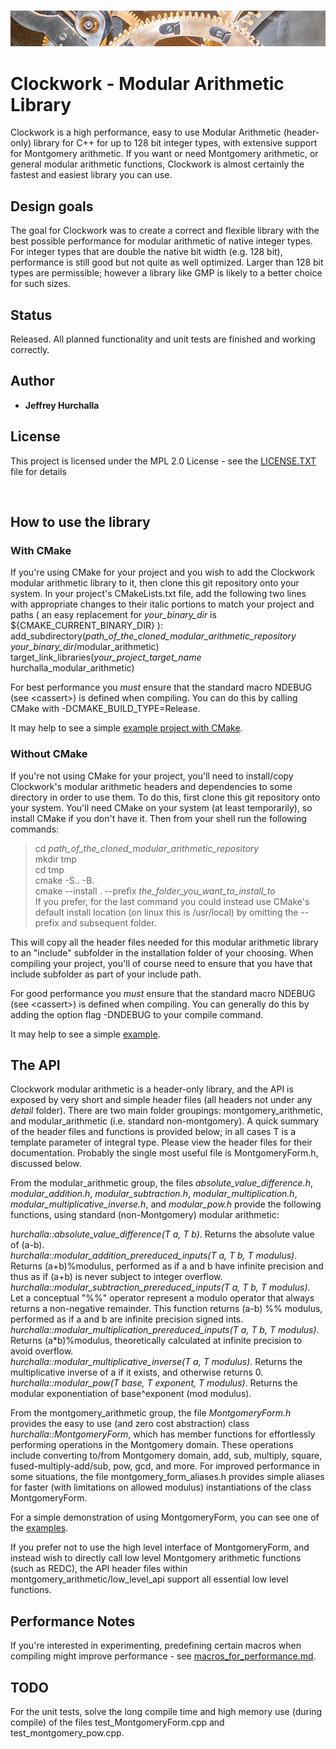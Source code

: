 </br>
<p align="center">
  <img src="images/clockxtrasmall2.jpg?raw=true" alt="Clock gears"/>
</p>

# Clockwork - Modular Arithmetic Library

Clockwork is a high performance, easy to use Modular Arithmetic (header-only) library for C++ for up to 128 bit integer types, with extensive support for Montgomery arithmetic.  If you want or need Montgomery arithmetic, or general modular arithmetic functions, Clockwork is almost certainly the fastest and easiest library you can use.

## Design goals

The goal for Clockwork was to create a correct and flexible library with the best possible performance for modular arithmetic of native integer types.  For integer types that are double the native bit width (e.g. 128 bit), performance is still good but not quite as well optimized.  Larger than 128 bit types are permissible; however a library like GMP is likely to a better choice for such sizes.

## Status

Released.  All planned functionality and unit tests are finished and working correctly.

## Author

* **Jeffrey Hurchalla**

## License

This project is licensed under the MPL 2.0 License - see the [LICENSE.TXT](LICENSE.TXT) file for details

<br/>

## How to use the library

### With CMake

If you're using CMake for your project and you wish to add the Clockwork modular arithmetic library to it, then clone this git repository onto your system.  In your project's CMakeLists.txt file, add the following two lines with appropriate changes to their italic portions to match your project and paths ( an easy replacement for *your_binary_dir* is ${CMAKE_CURRENT_BINARY_DIR} ):  
add_subdirectory(*path_of_the_cloned_modular_arithmetic_repository* &nbsp; *your_binary_dir*/modular_arithmetic)  
target_link_libraries(*your_project_target_name* &nbsp; hurchalla_modular_arithmetic)  

For best performance you *must* ensure that the standard macro NDEBUG (see &lt;cassert&gt;) is defined when compiling.  You can do this by calling CMake with -DCMAKE_BUILD_TYPE=Release.  

It may help to see a simple [example project with CMake](examples/example_with_cmake).

### Without CMake

If you're not using CMake for your project, you'll need to install/copy Clockwork's modular arithmetic headers and dependencies to some directory in order to use them.  To do this, first clone this git repository onto your system.  You'll need CMake on your system (at least temporarily), so install CMake if you don't have it.  Then from your shell run the following commands:  

>cd *path_of_the_cloned_modular_arithmetic_repository*  
>mkdir tmp  
>cd tmp  
>cmake -S.. -B.  
>cmake --install . --prefix *the_folder_you_want_to_install_to*  
If you prefer, for the last command you could instead use CMake's default install location (on linux this is /usr/local) by omitting the --prefix and subsequent folder.  

This will copy all the header files needed for this modular arithmetic library to an "include" subfolder in the installation folder of your choosing.
When compiling your project, you'll of course need to ensure that you have that include subfolder as part of your include path.  

For good performance you *must* ensure that the standard macro NDEBUG (see &lt;cassert&gt;) is defined when compiling.  You can generally do this by adding the option flag -DNDEBUG to your compile command.  

It may help to see a simple [example](examples/example_without_cmake).

## The API

Clockwork modular arithmetic is a header-only library, and the API is exposed by very short and simple header files (all headers not under any *detail* folder).  There are two main folder groupings: montgomery_arithmetic, and modular_arithmetic (i.e. standard non-montgomery).  A quick summary of the header files and functions is provided below; in all cases T is a template parameter of integral type.  Please view the header files for their documentation.  Probably the single most useful file is MontgomeryForm.h, discussed below.

From the modular_arithmetic group, the files *absolute_value_difference.h*, *modular_addition.h*, *modular_subtraction.h*, *modular_multiplication.h*, *modular_multiplicative_inverse.h*, and *modular_pow.h* provide the following functions, using standard (non-Montgomery) modular arithmetic:

*hurchalla::absolute_value_difference(T a, T b)*.  Returns the absolute value of (a-b).  
*hurchalla::modular_addition_prereduced_inputs(T a, T b, T modulus)*.  Returns (a+b)%modulus, performed as if a and b have infinite precision and thus as if (a+b) is never subject to integer overflow.  
*hurchalla::modular_subtraction_prereduced_inputs(T a, T b, T modulus)*.  Let a conceptual "%%" operator represent a modulo operator that always returns a non-negative remainder. This function returns (a-b) %% modulus, performed as if a and b are infinite precision signed ints.  
*hurchalla::modular_multiplication_prereduced_inputs(T a, T b, T modulus)*.   Returns (a\*b)%modulus, theoretically calculated at infinite precision to avoid overflow.  
*hurchalla::modular_multiplicative_inverse(T a, T modulus)*.  Returns the multiplicative inverse of a if it exists, and otherwise returns 0.  
*hurchalla::modular_pow(T base, T exponent, T modulus)*.  Returns the modular exponentiation of base^exponent (mod modulus).  

From the montgomery_arithmetic group, the file *MontgomeryForm.h* provides the easy to use (and zero cost abstraction) class *hurchalla::MontgomeryForm*, which has member functions for effortlessly performing operations in the Montgomery domain.  These operations include converting to/from Montgomery domain, add, sub, multiply, square, fused-multiply-add/sub, pow, gcd, and more.  For improved performance in some situations, the file montgomery_form_aliases.h provides simple aliases for faster (with limitations on allowed modulus) instantiations of the class MontgomeryForm.

For a simple demonstration of using MontgomeryForm, you can see one of the [examples](examples/example_without_cmake).

If you prefer not to use the high level interface of MontgomeryForm, and instead wish to directly call low level Montgomery arithmetic functions (such as REDC), the API header files within montgomery_arithmetic/low_level_api support all essential low level functions.

## Performance Notes

If you're interested in experimenting, predefining certain macros when compiling might improve performance - see [macros_for_performance.md](macros_for_performance.md).

## TODO

For the unit tests, solve the long compile time and high memory use (during compile) of the files test_MontgomeryForm.cpp and test_montgomery_pow.cpp.

